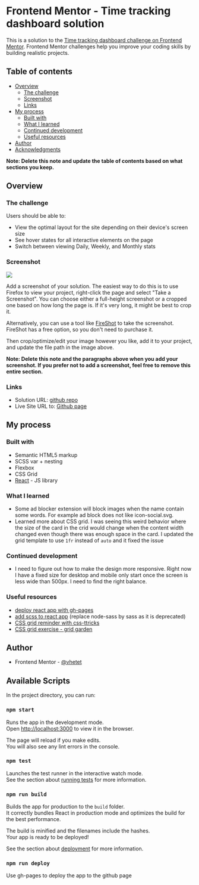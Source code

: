 # Frontend Mentor - Time tracking dashboard solution

This is a solution to the [Time tracking dashboard challenge on Frontend Mentor](https://www.frontendmentor.io/challenges/time-tracking-dashboard-UIQ7167Jw). Frontend Mentor challenges help you improve your coding skills by building realistic projects. 

## Table of contents

- [Overview](#overview)
  - [The challenge](#the-challenge)
  - [Screenshot](#screenshot)
  - [Links](#links)
- [My process](#my-process)
  - [Built with](#built-with)
  - [What I learned](#what-i-learned)
  - [Continued development](#continued-development)
  - [Useful resources](#useful-resources)
- [Author](#author)
- [Acknowledgments](#acknowledgments)

**Note: Delete this note and update the table of contents based on what sections you keep.**

## Overview

### The challenge

Users should be able to:

- View the optimal layout for the site depending on their device's screen size
- See hover states for all interactive elements on the page
- Switch between viewing Daily, Weekly, and Monthly stats

### Screenshot

![](./screenshot.jpg)

Add a screenshot of your solution. The easiest way to do this is to use Firefox to view your project, right-click the page and select "Take a Screenshot". You can choose either a full-height screenshot or a cropped one based on how long the page is. If it's very long, it might be best to crop it.

Alternatively, you can use a tool like [FireShot](https://getfireshot.com/) to take the screenshot. FireShot has a free option, so you don't need to purchase it. 

Then crop/optimize/edit your image however you like, add it to your project, and update the file path in the image above.

**Note: Delete this note and the paragraphs above when you add your screenshot. If you prefer not to add a screenshot, feel free to remove this entire section.**

### Links

- Solution URL: [github repo](https://github.com/vhetet/frontend-mentor-time-tracking-dashboard)
- Live Site URL to: [Github page](https://vhetet.github.io/frontend-mentor-time-tracking-dashboard/)

## My process

### Built with

- Semantic HTML5 markup
- SCSS var + nesting
- Flexbox
- CSS Grid
- [React](https://reactjs.org/) - JS library

### What I learned

* Some ad blocker extension will block images when the name contain some words. For example ad block does not like icon-social.svg.
* Learned more about CSS grid. I was seeing this weird behavior where the size of the card in the crid would change when the content width changed even though there was enough space in the card. I updated the grid template to use `1fr` instead of `auto` and it fixed the issue

### Continued development

* I need to figure out how to make the design more responsive. Right now I have a fixed size for desktop and mobile only start once the screen is less wide than 500px. I need to find the right balance.

### Useful resources

- [deploy react app with gh-pages](https://github.com/gitname/react-gh-pages)
- [add scss to react app](https://medium.com/officialrajdeepsingh/how-to-add-scss-sass-in-react-js-6615b6e77e56) (replace node-sass by sass as it is deprecated)
- [CSS grid reminder with css-ttricks](https://css-tricks.com/snippets/css/complete-guide-grid/)
- [CSS grid exercise - grid garden](https://codepip.com/games/grid-garden/)

## Author

- Frontend Mentor - [@vhetet](https://www.frontendmentor.io/profile/vhetet)

## Available Scripts

In the project directory, you can run:

### `npm start`

Runs the app in the development mode.\
Open [http://localhost:3000](http://localhost:3000) to view it in the browser.

The page will reload if you make edits.\
You will also see any lint errors in the console.

### `npm test`

Launches the test runner in the interactive watch mode.\
See the section about [running tests](https://facebook.github.io/create-react-app/docs/running-tests) for more information.

### `npm run build`

Builds the app for production to the `build` folder.\
It correctly bundles React in production mode and optimizes the build for the best performance.

The build is minified and the filenames include the hashes.\
Your app is ready to be deployed!

See the section about [deployment](https://facebook.github.io/create-react-app/docs/deployment) for more information.

### `npm run deploy`
Use gh-pages to deploy the app to the github page
